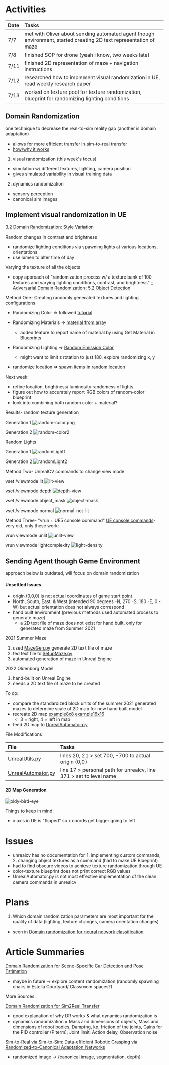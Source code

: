 # Activities
| Date | Tasks
| :--        |:--   |
| 7/7 | met with Oliver about sending automated agent though environment, started creating 2D text representation of maze |
| 7/8 | finished SOP for drone (yeah i know, two weeks late)
| 7/11 | finished 2D representation of maze + navigation instructions
| 7/12 | researched how to implement visual randomization in UE, read weekly research paper
| 7/13 | worked on texture pool for texture randomization, blueprint for randomizing lighting conditions

## Domain Randomization
one technique to decrease the real-to-sim reality gap (another is domain adaptation)
+ allows for more efficient transfer in sim-to-real transfer
+ [how/why it works](https://lilianweng.github.io/posts/2019-05-05-domain-randomization/#why-does-domain-randomization-work)

1. visual randomization (this week's focus)
+ simulation w/ different textures, lighting, camera position
+ gives simulated variability in visual training data

2. dynamics randomization
+ sensory perception
+ canonical sim images

## Implement visual randomization in UE

[3.2 Domain Randomization: Style Variation](https://arxiv.org/pdf/1811.05939v1.pdf)

Random changes in contrast and brightness
+ randomize lighting conditions via spawning lights at various locations, orientations
+ use lumen to alter time of day

Varying the texture of all the objects
+ copy approach of "randomization process w/ a texture bank of 100 textures and varying lighting conditions, contrast, and brightness" 
[-Adversarial Domain Randomization: 5.2 Object Detection](http://arxiv-export3.library.cornell.edu/pdf/1812.00491v2)

Method One- Creating randomly generated textures and lighting configurations


+ Randomizing Color => followed [tutorial](https://youtu.be/i2XmTbfIJ3s) 
+ Randomizing Materials => [material from array](https://www.youtube.com/watch?v=hpurJpsyO-s) 
    + added feature to report name of material by using Get Material in Blueprints
+ Randomizing Lighting => [Random Emission Color](https://www.youtube.com/watch?v=OANHj2qtiSY)
    + might want to limit z rotation to just 180, explore randomizing x, y

+ randomize location => [spawn items in random location](https://youtu.be/IjFUqverTio)

Next week:
+ refine location, brightness/ luminosity randomess of lights
+ figure out how to accurately report RGB colors of random-color blueprint
+ look into combining both random color + material?

Results- random texture generation

Generation 1
![random-color.png](random-color.png)

Generation 2
![random-color2](random-color2.png)

Random Lights

Generation 1
![randomLight1](random-light1.png)

Generation 2
![randomLight2](random-light2.png)

Method Two- UnrealCV commands to change view mode

vset /viewmode lit
![lit-view](lit_view.png)

vset /viewmode depth
![depth-view](depth_view.png)
 
vset /viewmode object_mask
![object-mask](object-mask-view.png)

vset /viewmode normal
![normal-not-lit](normal-not-lit_view.png)

Method Three- "vrun + UE5 console command"
[UE console commands](https://docs.unrealengine.com/udk/Three/ViewModes.html#:~:text=In%20the%20editor%2C%20the%20view%20mode%20is%20selected,rest%20of%20the%20viewmodes%20work%20on%20all%20platforms)- very old, only these work:

vrun viewmode unlit
![unlit-view](unlit-view.png)

vrun viewmode lightcomplexity
![light-density](lighting-complexity-view.png)

## Sending Agent though Game Environment
approach below is outdated, will focus on domain randomization

#### Unsettled Issues
+ origin (0,0,0) is not actual coordinates of game start point
+ North, South, East, & West (intended 90 degrees -N, 270 -S, 180 -E, 0 -W) but actual orientation does not always correspond
+ hand built environment (previous methods used automated process to generate maze)
    + a 2D text file of maze does not exist for hand built, only for generated maze from Summer 2021

2021 Summer Maze
1. used [MazeGen.py](https://github.com/oliverc1623/raycasting-simulation/blob/master/MazeGen/MazeGen.py) generate 2D text file of maze 
2. fed text file to [SetupMaze.py](https://github.com/oliverc1623/raycasting-simulation/blob/master/Unreal/SetupMaze.py) 
3. automated generation of maze in Unreal Engine

2022 Oldenborg Model
1. hand-built on Unreal Engine
2. needs a 2D text file of maze to be created

To do:
+ compare the standardized block units of the summer 2021 generated mazes to determine scale of 2D map for new hand built model
+ recreate 2D map [example8x8](https://github.com/oliverc1623/raycasting-simulation/blob/master/Mazes/training_mazes8x8/maze_01.txt) [example16x16](https://github.com/oliverc1623/raycasting-simulation/blob/master/Mazes/maze16x16.txt)
    + 3 = right, 4 = left in map
+ feed 2D map to [UnrealAutomator.py](https://github.com/oliverc1623/raycasting-simulation/blob/master/Unreal/UnrealAutomator.py)

File Modifications

| File | Tasks
| :--        |:--   |
| [UnrealUtils.py](https://github.com/oliverc1623/raycasting-simulation/blob/master/Unreal/UnrealUtils.py) |  lines 20, 21 > set 700, -700 to actual origin (0,0) |
| [UnrealAutomator.py](https://github.com/oliverc1623/raycasting-simulation/blob/master/Unreal/UnrealAutomator.py) | line 17 > personal path for unrealcv, line 371 > set to level name |

#### 2D Map Generation
![oldy-bird-eye](bird-eye-oldy.png)

Things to keep in mind:
+ x axis in UE is "flipped" so x coords get bigger going to left

# Issues
+ unrealcv has no documentation for 1. implementing custom commands, 2. changing object textures as a command (had to make UE Blueprint)
+ had to find obscure videos to achieve texture randomization through UE
+ color-texture blueprint does not print correct RGB values
+ UnrealAutomator.py is not most effective implementation of the clean camera commands in unrealcv

# Plans
1. Which domain randomization parameters are most important for the quality of data (lighting, texture changes, camera orientation changes)
+ seen in [Domain randomization for neural network classification](https://journalofbigdata.springeropen.com/articles/10.1186/s40537-021-00455-5#Sec7)

# Article Summaries

[Domain Randomization for Scene-Specific Car Detection and Pose Estimation](https://arxiv.org/pdf/1811.05939v1.pdf)
+ maybe in future => explore content randomization (randomly spawning chairs in Estella Courtyard/ Classroom spaces?)

More Sources:

[Domain Randomization for Sim2Real Transfer](https://lilianweng.github.io/posts/2019-05-05-domain-randomization/)
+ good explanation of why DR works & what dynamics randomization is 
+ dynamics randomization = Mass and dimensions of objects, Mass and dimensions of robot bodies, Damping, kp, friction of the joints, Gains for the PID controller (P term), Joint limit, Action delay, Observation noise

[Sim-to-Real via Sim-to-Sim: Data-efficient Robotic Grasping via Randomized-to-Canonical Adaptation Networks](https://openaccess.thecvf.com/content_CVPR_2019/papers/James_Sim-To-Real_via_Sim-To-Sim_Data-Efficient_Robotic_Grasping_via_Randomized-To-Canonical_Adaptation_Networks_CVPR_2019_paper.pdf)
+ randomized image -> {canonical image, segmentation, depth}


